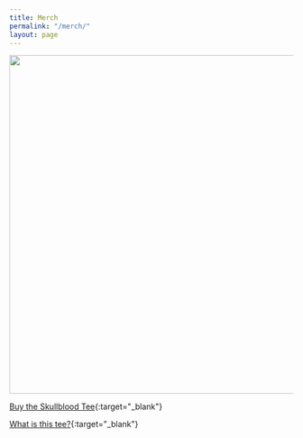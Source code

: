 ```yaml
---
title: Merch
permalink: "/merch/"
layout: page
---
```


<a href="https://teespring.com/skullblood"><img src="https://vangogh.teespring.com/v3/image/z0BOrOfWQZ0tWHBTRFhiXIYagMs/480/560.jpg" width="600px"></a>

[Buy the Skullblood Tee](https://teespring.com/skullblood){:target="_blank"} 

[What is this tee?](https://www.instagram.com/p/CNH2b0pjNJS/){:target="_blank"} 
